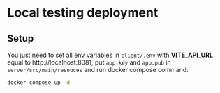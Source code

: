 # Local testing deployment

## Setup

You just need to set all env variables in `client/.env` with **VITE_API_URL** equal to http://localhost:8081, put `app.key` and `app.pub` in `server/src/main/resouces` and run docker compose command:

```bash
docker compose up -d
```
